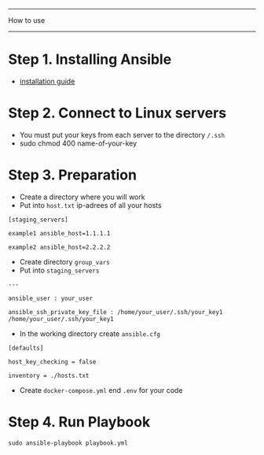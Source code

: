 ******
How to use 
******

# Step 1. Installing Ansible 
 
* [installation guide](https://docs.ansible.com/ansible/latest/installation_guide/intro_installation.html) 

# Step 2. Connect to Linux servers 
 
* You must put your keys from each server to the directory `/.ssh`
* sudo chmod 400 name-of-your-key 

# Step 3. Preparation

* Create a directory where you will work
* Put into `host.txt` ip-adrees of all your hosts
```
[staging_servers] 

example1 ansible_host=1.1.1.1

example2 ansible_host=2.2.2.2
```
* Create directory `group_vars`
* Put into `staging_servers`
```
--- 

ansible_user : your_user

ansible_ssh_private_key_file : /home/your_user/.ssh/your_key1
/home/your_user/.ssh/your_key1
```
* In the working directory create `ansible.cfg`
```
[defaults] 

host_key_checking = false 

inventory = ./hosts.txt
```
* Create `docker-compose.yml` end `.env` for your code

# Step 4. Run Playbook

`sudo ansible-playbook playbook.yml`
